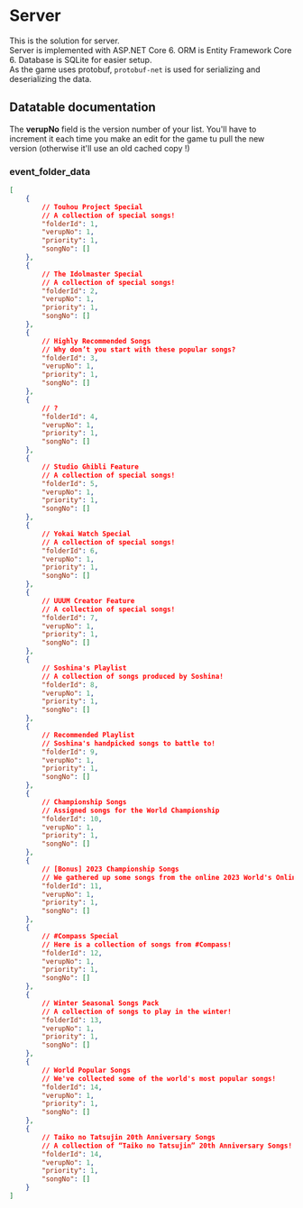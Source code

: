 # Server

This is the solution for server.  
Server is implemented with ASP.NET Core 6. ORM is Entity Framework Core 6. Database is SQLite for easier setup.  
As the game uses protobuf, `protobuf-net` is used for serializing and deserializing the data.  

## Datatable documentation

The **verupNo** field is the version number of your list. You'll have to increment it each time you make an edit for the game tu pull the new version (otherwise it'll use an old cached copy !)

### event_folder_data

```json
[
    {
        // Touhou Project Special
        // A collection of special songs!
        "folderId": 1,
        "verupNo": 1,
        "priority": 1,
        "songNo": []
    },
    {
        // The Idolmaster Special
        // A collection of special songs!
        "folderId": 2,
        "verupNo": 1,
        "priority": 1,
        "songNo": []
    },
    {
        // Highly Recommended Songs
        // Why don’t you start with these popular songs?
        "folderId": 3,
        "verupNo": 1,
        "priority": 1,
        "songNo": []
    },
    {
        // ?
        "folderId": 4,
        "verupNo": 1,
        "priority": 1,
        "songNo": []
    },
    {
        // Studio Ghibli Feature
        // A collection of special songs!
        "folderId": 5,
        "verupNo": 1,
        "priority": 1,
        "songNo": []
    },
    {
        // Yokai Watch Special
        // A collection of special songs!
        "folderId": 6,
        "verupNo": 1,
        "priority": 1,
        "songNo": []
    },
    {
        // UUUM Creator Feature
        // A collection of special songs!
        "folderId": 7,
        "verupNo": 1,
        "priority": 1,
        "songNo": []
    },
    {
        // Soshina's Playlist
        // A collection of songs produced by Soshina!
        "folderId": 8,
        "verupNo": 1,
        "priority": 1,
        "songNo": []
    },
    {
        // Recommended Playlist
        // Soshina's handpicked songs to battle to!
        "folderId": 9,
        "verupNo": 1,
        "priority": 1,
        "songNo": []
    },
    {
        // Championship Songs
        // Assigned songs for the World Championship
        "folderId": 10,
        "verupNo": 1,
        "priority": 1,
        "songNo": []
    },
    {
        // [Bonus] 2023 Championship Songs
        // We gathered up some songs from the online 2023 World's Online Championship Match [Bonus] !
        "folderId": 11,
        "verupNo": 1,
        "priority": 1,
        "songNo": []
    },
    {
        // #Compass Special
        // Here is a collection of songs from #Compass!
        "folderId": 12,
        "verupNo": 1,
        "priority": 1,
        "songNo": []
    },
    {
        // Winter Seasonal Songs Pack
        // A collection of songs to play in the winter!
        "folderId": 13,
        "verupNo": 1,
        "priority": 1,
        "songNo": []
    },
    {
        // World Popular Songs
        // We've collected some of the world's most popular songs!
        "folderId": 14,
        "verupNo": 1,
        "priority": 1,
        "songNo": []
    },
    {
        // Taiko no Tatsujin 20th Anniversary Songs
        // A collection of “Taiko no Tatsujin” 20th Anniversary Songs!
        "folderId": 14,
        "verupNo": 1,
        "priority": 1,
        "songNo": []
    }
]
```
